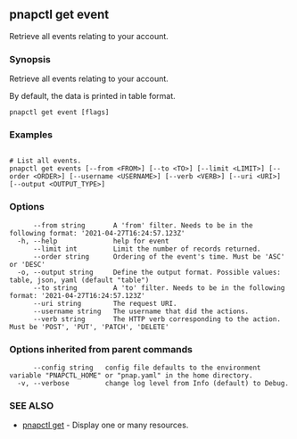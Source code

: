 ## pnapctl get event

Retrieve all events relating to your account.

### Synopsis

Retrieve all events relating to your account.
	
By default, the data is printed in table format.

```
pnapctl get event [flags]
```

### Examples

```

# List all events.
pnapctl get events [--from <FROM>] [--to <TO>] [--limit <LIMIT>] [--order <ORDER>] [--username <USERNAME>] [--verb <VERB>] [--uri <URI>] [--output <OUTPUT_TYPE>]
```

### Options

```
      --from string       A 'from' filter. Needs to be in the following format: '2021-04-27T16:24:57.123Z'
  -h, --help              help for event
      --limit int         Limit the number of records returned.
      --order string      Ordering of the event's time. Must be 'ASC' or 'DESC'
  -o, --output string     Define the output format. Possible values: table, json, yaml (default "table")
      --to string         A 'to' filter. Needs to be in the following format: '2021-04-27T16:24:57.123Z'
      --uri string        The request URI.
      --username string   The username that did the actions.
      --verb string       The HTTP verb corresponding to the action. Must be 'POST', 'PUT', 'PATCH', 'DELETE'
```

### Options inherited from parent commands

```
      --config string   config file defaults to the environment variable "PNAPCTL_HOME" or "pnap.yaml" in the home directory.
  -v, --verbose         change log level from Info (default) to Debug.
```

### SEE ALSO

* [pnapctl get](pnapctl_get.md)	 - Display one or many resources.

